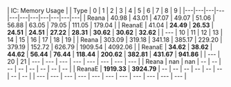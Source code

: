 | IC: Memory Usage |
| Type | 0 | 1 | 2 | 3 | 4 | 5 | 6 | 7 | 8 | 9 |
|---|---|---|---|---|---|---|---|---|---|---|
| Reana | 40.98 | 43.01 | 47.07 | 49.07 | 51.06 | 56.88 | 63.05 | 79.05 | 111.05 | 179.04 |
| ReanaE | 41.04 | **24.49** | **26.53** | **24.51** | **24.51** | **27.22** | **28.31** | **30.62** | **30.62** | **32.62** |
| --- | 10 | 11 | 12 | 13 | 14 | 15 | 16 | 17 | 18 | 19 |
| Reana | 303.09 | 319.18 | 341.18 | 385.17 | 229.20 | 379.19 | 152.72 | 626.79 | 1909.54 | 4092.06 |
| ReanaE | **34.62** | **38.62** | **44.62** | **56.44** | **76.44** | **118.44** | **200.62** | **382.81** | **431.67** | **941.86** |
| --- | 20 | 21 | --- | --- | --- | --- | --- | --- | --- | --- |
| Reana | nan | nan | -- | -- | -- | -- | -- | -- | -- | -- |
| ReanaE | **1919.33** | **3924.79** | -- | -- | -- | -- | -- | -- | -- | -- |
| --- | --- | --- | --- | --- | --- | --- | --- | --- | --- | --- |
